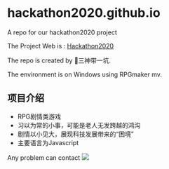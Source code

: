 # hackathon2020.github.io
A repo for our hackathon2020 project

The Project Web is : [Hackathon2020](https://hackathon2020eastchina.top/)

The repo is created by 🐶三神带一坑.

The environment is on Windows using RPGmaker mv.

## 项目介绍

- RPG剧情类游戏
- 习以为常的小事，可能是老人无发跨越的鸿沟
- 剧情以小见大，展现科技发展带来的“困境”
- 主要语言为Javascript

Any problem can contact <a target="_blank" href="http://mail.qq.com/cgi-bin/qm_share?t=qm_mailme&email=YVNUUVFTU1JTVFQhEBBPAg4M" style="text-decoration:none;"><img src="http://rescdn.qqmail.com/zh_CN/htmledition/images/function/qm_open/ico_mailme_01.png"/></a>
